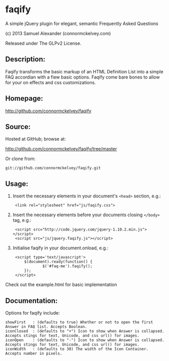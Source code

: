 # faqify

A simple jQuery plugin for elegant, semantic Frequently Asked Questions

(c) 2013 Samuel Alexander (connormckelvey.com)

Released under The GLPv2 License.

## Description:

Faqify transforms the basic markup of an HTML Definition List into a simple FAQ accordian with a fiew basic options.
Faqify come bare bones to allow for your on effects and css customizations.


## Homepage:

http://github.com/connormckelvey/faqify

## Source:

Hosted at GitHub; browse at:

  http://github.com/connormckelvey/faqify/tree/master

Or clone from:

    git://github.com/connormckelvey/faqify.git

## Usage:

1. Insert the necessary elements in your document's `<head>` section, e.g.:
   
        <link rel="stylesheet" href="js/faqify.css">

2. Insert the necessary elements before your documents closing `</body>` tag, e.g.:

        <script src="http://code.jquery.com/jquery-1.10.2.min.js"></script>
        <script src="js/jquery.faqify.js"></script>

2. Initialise faqify in your document.onload, e.g.:

        <script type='text/javascript'>
	        $(document).ready(function() {
        			$('#faq-me').faqify();
        	});
        </script>

Check out the example.html for basic implementation

## Documentation:

Options for faqify include:

    showFirst   : (defaults to true) Whether or not to open the first Answer in FAQ list. Accepts Boolean.
    iconClosed  : (defaults to "+") Icon to show when Answer is collapsed. Accepts stings for text, Unicode, and css url() for images.
    iconOpen    : (defaults to "-") Icon to show when Answer is collapsed. Accepts stings for text, Unicode, and css url() for images.
    iconWidth   : (defaults to 30) The width of the Icon Container. Accepts number in pixels.

